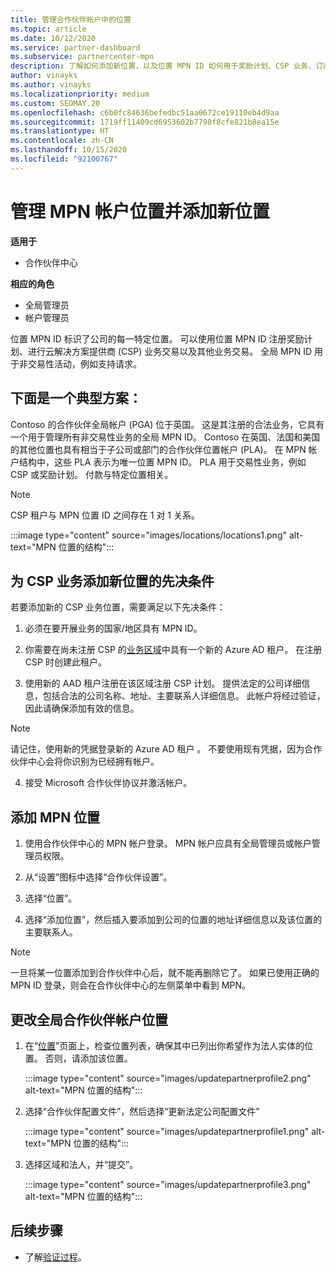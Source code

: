 ```yaml
---
title: 管理合作伙伴帐户中的位置
ms.topic: article
ms.date: 10/12/2020
ms.service: partner-dashboard
ms.subservice: partnercenter-mpn
description: 了解如何添加新位置，以及位置 MPN ID 如何用于奖励计划、CSP 业务、订阅和其他交易。
author: vinayks
ms.author: vinayks
ms.localizationpriority: medium
ms.custom: SEOMAY.20
ms.openlocfilehash: c6b0fc84636befedbc51aa0672ce19110eb4d9aa
ms.sourcegitcommit: 1719ff11409cd6953602b7798f8cfe821b8ea15e
ms.translationtype: HT
ms.contentlocale: zh-CN
ms.lasthandoff: 10/15/2020
ms.locfileid: "92100767"
---
```

# <a name="manage-your-mpn-account-locations-and-add-a-new-location"></a>管理 MPN 帐户位置并添加新位置

**适用于**

- 合作伙伴中心

**相应的角色**

- 全局管理员
- 帐户管理员

位置 MPN ID 标识了公司的每一特定位置。 可以使用位置 MPN ID 注册奖励计划、进行云解决方案提供商 (CSP) 业务交易以及其他业务交易。 全局 MPN ID 用于非交易性活动，例如支持请求。

## <a name="the-following-is-a-typical-scenario"></a>下面是一个典型方案：

Contoso 的合作伙伴全局帐户 (PGA) 位于英国。 这是其注册的合法业务，它具有一个用于管理所有非交易性业务的全局 MPN ID。 Contoso 在英国、法国和美国的其他位置也具有相当于子公司或部门的合作伙伴位置帐户 (PLA)。 在 MPN 帐户结构中，这些 PLA 表示为唯一位置 MPN ID。 PLA 用于交易性业务，例如 CSP 或奖励计划。 付款与特定位置相关。 

>[!NOTE]
>CSP 租户与 MPN 位置 ID 之间存在 1 对 1 关系。

:::image type="content" source="images/locations/locations1.png" alt-text="MPN 位置的结构":::

## <a name="prerequisites-in-order-to-add-a-new-location-for-a-csp-business"></a>为 CSP 业务添加新位置的先决条件

若要添加新的 CSP 业务位置，需要满足以下先决条件：

1. 必须在要开展业务的国家/地区具有 MPN ID。

1. 你需要在尚未注册 CSP 的[业务区域](regional-authorization-overview.md)中具有一个新的 Azure AD 租户。 在注册 CSP 时创建此租户。
 
3. 使用新的 AAD 租户注册在该区域注册 CSP 计划。
提供法定的公司详细信息，包括合法的公司名称、地址、主要联系人详细信息。 此帐户将经过验证，因此请确保添加有效的信息。

>[!NOTE] 
 >请记住，使用新的凭据登录新的 Azure AD 租户 。 不要使用现有凭据，因为合作伙伴中心会将你识别为已经拥有帐户。

4. 接受 Microsoft 合作伙伴协议并激活帐户。

## <a name="add-an-mpn-location"></a>添加 MPN 位置

1. 使用合作伙伴中心的 MPN 帐户登录。 MPN 帐户应具有全局管理员或帐户管理员权限。 

1. 从“设置”图标中选择“合作伙伴设置”。 

2. 选择“位置”。

3. 选择“添加位置”，然后插入要添加到公司的位置的地址详细信息以及该位置的主要联系人。

> [!NOTE]
> 一旦将某一位置添加到合作伙伴中心后，就不能再删除它了。 如果已使用正确的 MPN ID 登录，则会在合作伙伴中心的左侧菜单中看到 MPN。

## <a name="change-global-partner-account-location"></a>更改全局合作伙伴帐户位置

1. 在“[位置](https://partner.microsoft.com/pcv/accountsettings/locationsprofile)”页面上，检查位置列表，确保其中已列出你希望作为法人实体的位置。 否则，请添加该位置。

   :::image type="content" source="images/updatepartnerprofile2.png" alt-text="MPN 位置的结构":::

2. 选择“合作伙伴配置文件”，然后选择“更新法定公司配置文件” 

   :::image type="content" source="images/updatepartnerprofile1.png" alt-text="MPN 位置的结构":::

3. 选择区域和法人，并“提交”。

   :::image type="content" source="images/updatepartnerprofile3.png" alt-text="MPN 位置的结构":::

## <a name="next-steps"></a>后续步骤

- 了解[验证过程](verification-responses.md)。
